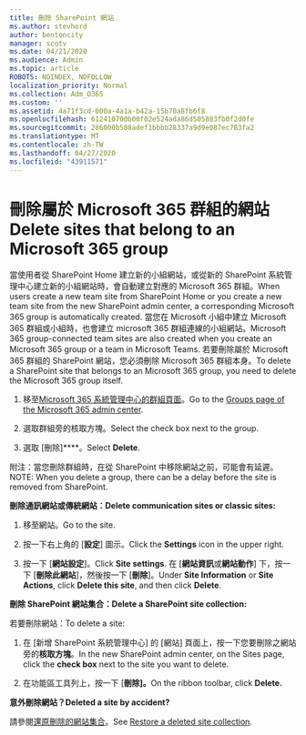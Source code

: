 ```yaml
---
title: 刪除 SharePoint 網站
ms.author: stevhord
author: bentoncity
manager: scotv
ms.date: 04/21/2020
ms.audience: Admin
ms.topic: article
ROBOTS: NOINDEX, NOFOLLOW
localization_priority: Normal
ms.collection: Adm_O365
ms.custom: ''
ms.assetid: 4a71f3cd-000a-4a1a-b42a-15b70a8fb6f8
ms.openlocfilehash: 612410700b00f02e524ada86d505883fb0f2d0fe
ms.sourcegitcommit: 286000b588adef1bbbb28337a9d9e087ec783fa2
ms.translationtype: MT
ms.contentlocale: zh-TW
ms.lasthandoff: 04/27/2020
ms.locfileid: "43911571"
---
```

# <a name="delete-sites-that-belong-to-an-microsoft-365-group"></a><span data-ttu-id="ed436-102">刪除屬於 Microsoft 365 群組的網站</span><span class="sxs-lookup"><span data-stu-id="ed436-102">Delete sites that belong to an Microsoft 365 group</span></span>

<span data-ttu-id="ed436-103">當使用者從 SharePoint Home 建立新的小組網站，或從新的 SharePoint 系統管理中心建立新的小組網站時，會自動建立對應的 Microsoft 365 群組。</span><span class="sxs-lookup"><span data-stu-id="ed436-103">When users create a new team site from SharePoint Home or you create a new team site from the new SharePoint admin center, a corresponding Microsoft 365 group is automatically created.</span></span> <span data-ttu-id="ed436-104">當您在 Microsoft 小組中建立 Microsoft 365 群組或小組時，也會建立 microsoft 365 群組連線的小組網站。</span><span class="sxs-lookup"><span data-stu-id="ed436-104">Microsoft 365 group-connected team sites are also created when you create an Microsoft 365 group or a team in Microsoft Teams.</span></span> <span data-ttu-id="ed436-105">若要刪除屬於 Microsoft 365 群組的 SharePoint 網站，您必須刪除 Microsoft 365 群組本身。</span><span class="sxs-lookup"><span data-stu-id="ed436-105">To delete a SharePoint site that belongs to an Microsoft 365 group, you need to delete the Microsoft 365 group itself.</span></span> 
  
1. <span data-ttu-id="ed436-106">移至[Microsoft 365 系統管理中心的群組頁面](https://portal.office.com/adminportal/home#/groups)。</span><span class="sxs-lookup"><span data-stu-id="ed436-106">Go to the [Groups page of the Microsoft 365 admin center](https://portal.office.com/adminportal/home#/groups).</span></span>
    
2. <span data-ttu-id="ed436-107">選取群組旁的核取方塊。</span><span class="sxs-lookup"><span data-stu-id="ed436-107">Select the check box next to the group.</span></span>
    
3. <span data-ttu-id="ed436-108">選取 [刪除]\*\*\*\*。</span><span class="sxs-lookup"><span data-stu-id="ed436-108">Select **Delete**.</span></span>
    
<span data-ttu-id="ed436-109">附注：當您刪除群組時，在從 SharePoint 中移除網站之前，可能會有延遲。</span><span class="sxs-lookup"><span data-stu-id="ed436-109">NOTE: When you delete a group, there can be a delay before the site is removed from SharePoint.</span></span>
  
<span data-ttu-id="ed436-110">**刪除通訊網站或傳統網站：**</span><span class="sxs-lookup"><span data-stu-id="ed436-110">**Delete communication sites or classic sites:**</span></span>

1. <span data-ttu-id="ed436-111">移至網站。</span><span class="sxs-lookup"><span data-stu-id="ed436-111">Go to the site.</span></span>
  
2. <span data-ttu-id="ed436-112">按一下右上角的 [**設定**] 圖示。</span><span class="sxs-lookup"><span data-stu-id="ed436-112">Click the **Settings** icon in the upper right.</span></span> 
  
3. <span data-ttu-id="ed436-113">按一下 [**網站設定**]。</span><span class="sxs-lookup"><span data-stu-id="ed436-113">Click **Site settings**.</span></span> <span data-ttu-id="ed436-114">在 [**網站資訊**或**網站動作**] 下，按一下 [**刪除此網站**]，然後按一下 [**刪除**]。</span><span class="sxs-lookup"><span data-stu-id="ed436-114">Under **Site Information** or **Site Actions**, click **Delete this site**, and then click **Delete**.</span></span>
  
<span data-ttu-id="ed436-115">**刪除 SharePoint 網站集合：**</span><span class="sxs-lookup"><span data-stu-id="ed436-115">**Delete a SharePoint site collection:**</span></span>

<span data-ttu-id="ed436-116">若要刪除網站：</span><span class="sxs-lookup"><span data-stu-id="ed436-116">To delete a site:</span></span>
  
1. <span data-ttu-id="ed436-117">在 [新增 SharePoint 系統管理中心] 的 [網站] 頁面上，按一下您要刪除之網站旁的**核取方塊**。</span><span class="sxs-lookup"><span data-stu-id="ed436-117">In the new SharePoint admin center, on the Sites page, click the **check box** next to the site you want to delete.</span></span> 
    
2. <span data-ttu-id="ed436-118">在功能區工具列上，按一下 [**刪除]。**</span><span class="sxs-lookup"><span data-stu-id="ed436-118">On the ribbon toolbar, click **Delete.**</span></span>
    
<span data-ttu-id="ed436-119">**意外刪除網站？**</span><span class="sxs-lookup"><span data-stu-id="ed436-119">**Deleted a site by accident?**</span></span>

<span data-ttu-id="ed436-120">請參閱[還原刪除的網站集合](https://go.microsoft.com/fwlink/?linkid=867660)。</span><span class="sxs-lookup"><span data-stu-id="ed436-120">See [Restore a deleted site collection](https://go.microsoft.com/fwlink/?linkid=867660).</span></span>
  

